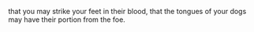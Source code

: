 that you may strike your feet in their blood, that the tongues of your dogs may have their portion from the foe.
